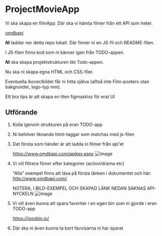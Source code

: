# ProjectMovieApp

Vi ska skapa en filmApp.
Där ska vi hämta filmer från ett API som heter.

[omdbapi](https://www.omdbapi.com)

_**Ni**_ laddar ner detta repo lokalt.
Där finner ni en JS-fil och README-filen.

I JS-filen finns kod som ni känner igen från TODO-appen.

_**Ni**_ ska skapa projektstrukturen likt Todo-appen.

Nu ska ni skapa egna HTML och CSS-filer. 

Eventuella ikoner/bilder får ni hitta själva (alltså inte Film-posters utan bakgrunder, logo-typ mm).

Ett bra tips är att skapa en liten figmaskiss för erat UI

## Utförande

1. Kolla igenom strukturen på eran TODO-app
2. Ni behöver liknande html-taggar som matchas med js-filen
3. Det första som händer är att ladda in filmer från api'et
  
    https://www.omdbapi.com/apikey.aspx
    ![image](https://user-images.githubusercontent.com/47057279/208859933-ce6353b7-3f7a-4dc3-82d9-3deb6a91b168.png)

4. Vi vill filtrera filmer efter kategorier (action/drama etc) 

   "Alla" exempel finns att läsa på första länken i dokumentet och här:
   http://www.omdbapi.com/

    NOTERA, I BILD-EXEMPEL OCH SKAPAD LÄNK NEDAN SAKNAS API-NYCKELN
    ![image](https://user-images.githubusercontent.com/47057279/208869603-272e9cb7-7f2c-4a89-8ad9-0960bc351223.png)
 
5. Vi vill även kunna att spara favoriter i en egen bin som ni gjorde i eran TODO-app

    https://jsonbin.io/

6. Där ska ni även kunna ta bort favvisarna ni har sparat


  
